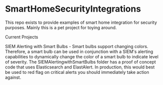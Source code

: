 # SmartHomeSecurityIntegrations

This repo exists to provide examples of smart home integration for security purposes. Mainly this is a pet project for toying around.

Current Projects

SIEM Alerting with Smart Bulbs - Smart bulbs support changing colors. Therefore, a smart bulb can be used in conjunction with a SIEM's alerting capabilities to dynamically change the color of a smart bulb to indicate level of severity. The SIEMAlertingwithSmartBulbs folder has a proof of concept code that uses Elasticsearch and ElastAlert. In production, this would best be used to red flag on critical alerts you should immediately take action against.
